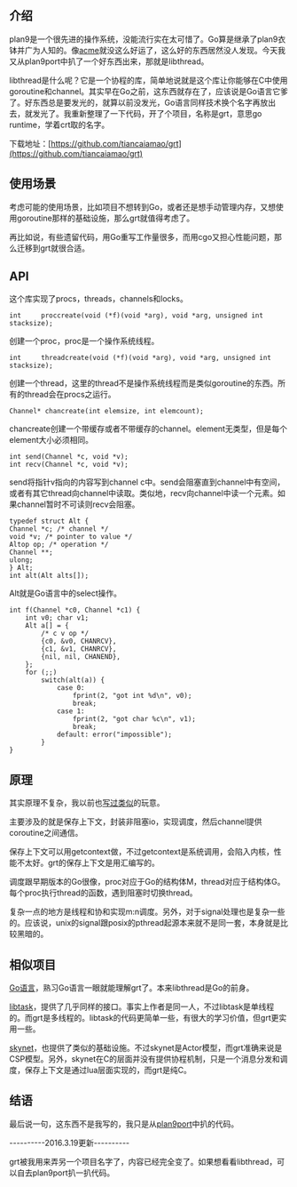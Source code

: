 ## 介绍

plan9是一个很先进的操作系统，没能流行实在太可惜了。Go算是继承了plan9衣钵并广为人知的。像[acme](acme.md)就没这么好运了，这么好的东西居然没人发现。今天我又从plan9port中扒了一个好东西出来，那就是libthread。

libthread是什么呢？它是一个协程的库，简单地说就是这个库让你能够在C中使用goroutine和channel。其实早在Go之前，这东西就存在了，应该说是Go语言它爹了。好东西总是要发光的，就算以前没发光，Go语言同样技术换个名字再放出去，就发光了。我重新整理了一下代码，开了个项目，名称是grt，意思go runtime，学着crt取的名字。

下载地址：[https://github.com/tiancaiamao/grt](https://github.com/tiancaiamao/grt)

## 使用场景

考虑可能的使用场景，比如项目不想转到Go，或者还是想手动管理内存，又想使用goroutine那样的基础设施，那么grt就值得考虑了。

再比如说，有些遗留代码，用Go重写工作量很多，而用cgo又担心性能问题，那么迁移到grt就很合适。

## API

这个库实现了procs，threads，channels和locks。

	int		proccreate(void (*f)(void *arg), void *arg, unsigned int stacksize);

创建一个proc，proc是一个操作系统线程。

	int		threadcreate(void (*f)(void *arg), void *arg, unsigned int stacksize);

创建一个thread，这里的thread不是操作系统线程而是类似goroutine的东西。所有的thread会在procs之运行。

	Channel* chancreate(int elemsize, int elemcount);

chancreate创建一个带缓存或者不带缓存的channel。element无类型，但是每个element大小必须相同。

	int send(Channel *c, void *v);
	int recv(Channel *c, void *v);

send将指针v指向的内容写到channel c中。send会阻塞直到channel中有空间，或者有其它thread向channel中读取。类似地，recv向channel中读一个元素。如果channel暂时不可读则recv会阻塞。

	typedef struct Alt {
	Channel *c; /* channel */
	void *v; /* pointer to value */
	Altop op; /* operation */
	Channel **;
	ulong;
	} Alt;
	int alt(Alt alts[]);

Alt就是Go语言中的select操作。

	int f(Channel *c0, Channel *c1) {
		int v0; char v1;
		Alt a[] = {
			/* c v op */
			{c0, &v0, CHANRCV},
			{c1, &v1, CHANRCV},
			{nil, nil, CHANEND},
		};
		for (;;)
			switch(alt(a)) {
				case 0:
					fprint(2, "got int %d\n", v0);
					break;
				case 1:
					fprint(2, "got char %c\n", v1);
					break;
				default: error("impossible");
			}
	}

## 原理

其实原理不复杂，我以前也[写过类似](task.html)的玩意。

主要涉及的就是保存上下文，封装非阻塞io，实现调度，然后channel提供coroutine之间通信。

保存上下文可以用getcontext做，不过getcontext是系统调用，会陷入内核，性能不太好。grt的保存上下文是用汇编写的。

调度跟早期版本的Go很像，proc对应于Go的结构体M，thread对应于结构体G。每个proc执行thread的函数，遇到阻塞时切换thread。

复杂一点的地方是线程和协和实现m:n调度。另外，对于signal处理也是复杂一些的。应该说，unix的signal跟posix的pthread起源本来就不是同一套，本身就是比较黑暗的。

## 相似项目

[Go语言](http://golang.org/)，熟习Go语言一眼就能理解grt了。本来libthread是Go的前身。

[libtask](http://swtch.com/libtask/)，提供了几乎同样的接口。事实上作者是同一人，不过libtask是单线程的。而grt是多线程的。libtask的代码更简单一些，有很大的学习价值，但grt更实用一些。

[skynet](https://github.com/cloudwu/skynet)，也提供了类似的基础设施。不过skynet是Actor模型，而grt准确来说是CSP模型。另外，skynet在C的层面并没有提供协程机制，只是一个消息分发和调度，保存上下文是通过lua层面实现的，而grt是纯C。

## 结语

最后说一句，这东西不是我写的，我只是从[plan9port](http://swtch.com/plan9port/)中扒的代码。

----------2016.3.19更新----------

grt被我用来弄另一个项目名字了，内容已经完全变了。如果想看看libthread，可以自去plan9port扒一扒代码。

